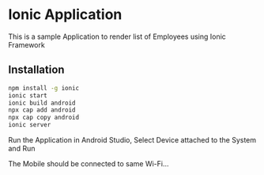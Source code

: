 # Ionic Application

This is a sample Application to render list of Employees using Ionic Framework

## Installation

```bash
npm install -g ionic
ionic start
ionic build android
npx cap add android
npx cap copy android
ionic server
```

Run the Application in Android Studio, Select Device attached to the System and Run

The Mobile should be connected to same Wi-Fi...